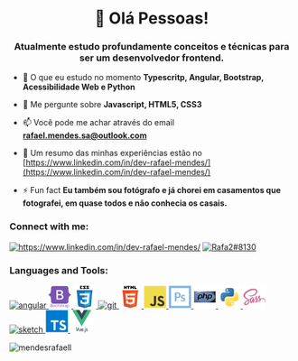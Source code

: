 <h1 align="center">👋 Olá Pessoas!</h1>
<h3 align="center">Atualmente estudo profundamente conceitos e técnicas para ser um desenvolvedor frontend.</h3>

- 🌱 O que eu estudo no momento **Typescritp, Angular, Bootstrap, Acessibilidade Web e Python**

- 💬 Me pergunte sobre **Javascript, HTML5, CSS3**

- 📫 Você pode me achar através do email **rafael.mendes.sa@outlook.com**

- 📄 Um resumo das minhas experiências estão no [https://www.linkedin.com/in/dev-rafael-mendes/](https://www.linkedin.com/in/dev-rafael-mendes/)

- ⚡ Fun fact **Eu também sou fotógrafo e já chorei em casamentos que fotografei, em quase todos e não conhecia os casais.**

<h3 align="left">Connect with me:</h3>
<p align="left">
<a href="https://linkedin.com/in/https://www.linkedin.com/in/dev-rafael-mendes/" target="blank"><img align="center" src="https://raw.githubusercontent.com/rahuldkjain/github-profile-readme-generator/master/src/images/icons/Social/linked-in-alt.svg" alt="https://www.linkedin.com/in/dev-rafael-mendes/" height="30" width="40" /></a>
<a href="https://discord.gg/Rafa2#8130" target="blank"><img align="center" src="https://raw.githubusercontent.com/rahuldkjain/github-profile-readme-generator/master/src/images/icons/Social/discord.svg" alt="Rafa2#8130" height="30" width="40" /></a>
</p>

<h3 align="left">Languages and Tools:</h3>
<p align="left"> <a href="https://angular.io" target="_blank" rel="noreferrer"> <img src="https://angular.io/assets/images/logos/angular/angular.svg" alt="angular" width="40" height="40"/> </a> <a href="https://getbootstrap.com" target="_blank" rel="noreferrer"> <img src="https://raw.githubusercontent.com/devicons/devicon/master/icons/bootstrap/bootstrap-plain-wordmark.svg" alt="bootstrap" width="40" height="40"/> </a> <a href="https://www.w3schools.com/css/" target="_blank" rel="noreferrer"> <img src="https://raw.githubusercontent.com/devicons/devicon/master/icons/css3/css3-original-wordmark.svg" alt="css3" width="40" height="40"/> </a> <a href="https://git-scm.com/" target="_blank" rel="noreferrer"> <img src="https://www.vectorlogo.zone/logos/git-scm/git-scm-icon.svg" alt="git" width="40" height="40"/> </a> <a href="https://www.w3.org/html/" target="_blank" rel="noreferrer"> <img src="https://raw.githubusercontent.com/devicons/devicon/master/icons/html5/html5-original-wordmark.svg" alt="html5" width="40" height="40"/> </a> <a href="https://developer.mozilla.org/en-US/docs/Web/JavaScript" target="_blank" rel="noreferrer"> <img src="https://raw.githubusercontent.com/devicons/devicon/master/icons/javascript/javascript-original.svg" alt="javascript" width="40" height="40"/> </a> <a href="https://www.photoshop.com/en" target="_blank" rel="noreferrer"> <img src="https://raw.githubusercontent.com/devicons/devicon/master/icons/photoshop/photoshop-line.svg" alt="photoshop" width="40" height="40"/> </a> <a href="https://www.php.net" target="_blank" rel="noreferrer"> <img src="https://raw.githubusercontent.com/devicons/devicon/master/icons/php/php-original.svg" alt="php" width="40" height="40"/> </a> <a href="https://www.python.org" target="_blank" rel="noreferrer"> <img src="https://raw.githubusercontent.com/devicons/devicon/master/icons/python/python-original.svg" alt="python" width="40" height="40"/> </a> <a href="https://sass-lang.com" target="_blank" rel="noreferrer"> <img src="https://raw.githubusercontent.com/devicons/devicon/master/icons/sass/sass-original.svg" alt="sass" width="40" height="40"/> </a> <a href="https://www.sketch.com/" target="_blank" rel="noreferrer"> <img src="https://www.vectorlogo.zone/logos/sketchapp/sketchapp-icon.svg" alt="sketch" width="40" height="40"/> </a> <a href="https://www.typescriptlang.org/" target="_blank" rel="noreferrer"> <img src="https://raw.githubusercontent.com/devicons/devicon/master/icons/typescript/typescript-original.svg" alt="typescript" width="40" height="40"/> </a> <a href="https://vuejs.org/" target="_blank" rel="noreferrer"> <img src="https://raw.githubusercontent.com/devicons/devicon/master/icons/vuejs/vuejs-original-wordmark.svg" alt="vuejs" width="40" height="40"/> </a> </p>

<p><img align="center" src="https://github-readme-stats.vercel.app/api/top-langs?username=mendesrafaell&show_icons=true&locale=en&layout=compact" alt="mendesrafaell" /></p>

<!----
👋 Hi, I’m @MendesRafaell
- 👀 I’m interested in ...
- 🌱 I’m currently learning ...
- 💞️ I’m looking to collaborate on ...
- 📫 How to reach me ...


MendesRafaell/MendesRafaell is a ✨ special ✨ repository because its `README.md` (this file) appears on your GitHub profile.
You can click the Preview link to take a look at your changes.
--->
